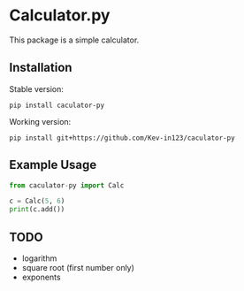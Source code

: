 # Calculator.py

This package is a simple calculator.

## Installation

Stable version:

```
pip install caculator-py
```

Working version:

```
pip install git+https://github.com/Kev-in123/caculator-py
```

## Example Usage

```python
from caculator-py import Calc

c = Calc(5, 6)
print(c.add())
```

## TODO
 - logarithm
 - square root (first number only)
 - exponents
